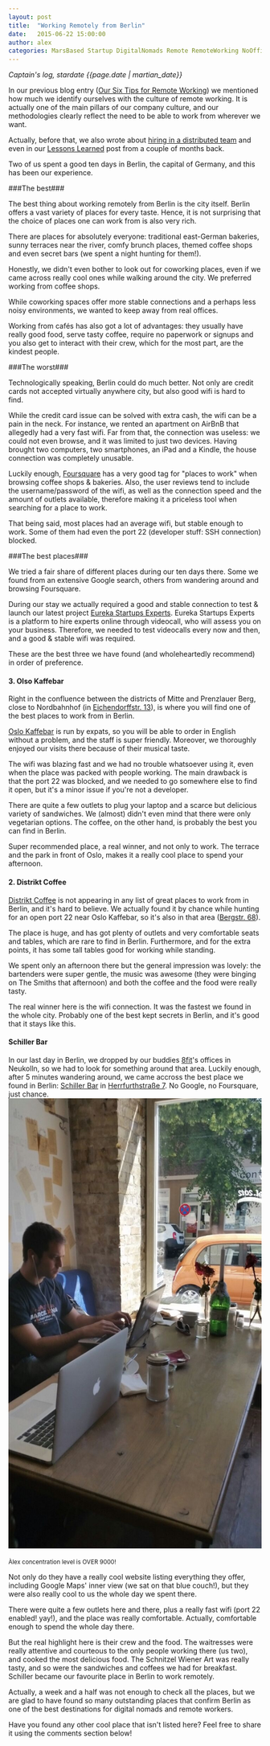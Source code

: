 ```yaml
---
layout: post
title:  "Working Remotely from Berlin"
date:   2015-06-22 15:00:00
author: alex
categories: MarsBased Startup DigitalNomads Remote RemoteWorking NoOffice DistributedTeam CompanyCulture Business Berlin Germany Deutschland
---
```


*Captain's log, stardate {{page.date | martian_date}}*

In our previous blog entry (<a href="http://marsbased.com/blog/2015/06/15/Six-Tips-for-Remote-Working/" title="Our Six Tips for Remote Working" target="_blank">Our Six Tips for Remote Working</a>) we mentioned how much we identify ourselves with the culture of remote working. It is actually one of the main pillars of our company culture, and our methodologies clearly reflect the need to be able to work from wherever we want.

Actually, before that, we also wrote about <a href="http://marsbased.com/blog/2014/10/25/Dealing-With-Your-First-Hire-In-A-Distributed-Team/" title="Hiring in a distributed team" target="_blank">hiring in a distributed team</a> and even in our <a href="http://marsbased.com/blog/2015/04/13/Lessons-Learned-One-Year-Running-Our-Own-Business/" title="Lessons Learned at MarsBased in our first year" target="_blank">Lessons Learned</a> post from a couple of months back.

Two of us spent a good ten days in Berlin, the capital of Germany, and this has been our experience.

<!--more-->

###The best###

The best thing about working remotely from Berlin is the city itself. Berlin offers a vast variety of places for every taste. Hence, it is not surprising that the choice of places one can work from is also very rich.

There are places for absolutely everyone: traditional east-German bakeries, sunny terraces near the river, comfy brunch places, themed coffee shops and even secret bars (we spent a night hunting for them!).

Honestly, we didn't even bother to look out for coworking places, even if we came across really cool ones while walking around the city. We preferred working from coffee shops.

While coworking spaces offer more stable connections and a perhaps less noisy environments, we wanted to keep away from real offices.

Working from cafés has also got a lot of advantages: they usually have really good food, serve tasty coffee, require no paperwork or signups and you also get to interact with their crew, which for the most part, are the kindest people.

###The worst###

Technologically speaking, Berlin could do much better. Not only are credit cards not accepted virtually anywhere city, but also good wifi is hard to find.

While the credit card issue can be solved with extra cash, the wifi can be a pain in the neck. For instance, we rented an apartment on AirBnB that allegedly had a very fast wifi. Far from that, the connection was useless: we could not even browse, and it was limited to just two devices. Having brought two computers, two smartphones, an iPad and a Kindle, the house connection was completely unusable.

Luckily enough, <a href="http://www.foursquare.com" title="Foursquare" target="_blank">Foursquare</a> has a very good tag for "places to work" when browsing coffee shops & bakeries. Also, the user reviews tend to include the username/password of the wifi, as well as the connection speed and the amount of outlets available, therefore making it a priceless tool when searching for a place to work.

That being said, most places had an average wifi, but stable enough to work. Some of them had even the port 22 (developer stuff: SSH connection) blocked.

###The best places###

We tried a fair share of different places during our ten days there. Some we found from an extensive Google search, others from wandering around and browsing Foursquare.

During our stay we actually required a good and stable connection to test & launch our latest project <a href="http://www.eureka-experts.com" title="Eureka Startups Experts" target="_blank">Eureka Startups Experts</a>. Eureka Startups Experts is a platform to hire experts online through videocall, who will assess you on your business. Therefore, we needed to test videocalls every now and then, and a good & stable wifi was required.

These are the best three we have found (and wholeheartedly recommend) in order of preference.

<h4>3. Olso Kaffebar</h4>
Right in the confluence between the districts of Mitte and Prenzlauer Berg, close to Nordbahnhof (in <a href="http://www.oslokaffebar.com/contact/" title="Oslo Kaffebar" target="_blank">Eichendorffstr. 13</a>), is where you will find one of the best places to work from in Berlin.

<a href="http://www.oslokaffebar.com/" title="Oslo Kaffebar" target="_blank">Oslo Kaffebar</a> is run by expats, so you will be able to order in English without a problem, and the staff is super friendly. Moreover, we thoroughly enjoyed our visits there because of their musical taste.

The wifi was blazing fast and we had no trouble whatsoever using it, even when the place was packed with people working. The main drawback is that the port 22 was blocked, and we needed to go somewhere else to find it open, but it's a minor issue if you're not a developer.

There are quite a few outlets to plug your laptop and a scarce but delicious variety of sandwiches. We (almost) didn't even mind that there were only vegetarian options. The coffee, on the other hand, is probably the best you can find in Berlin.

Super recommended place, a real winner, and not only to work. The terrace and the park in front of Oslo, makes it a really cool place to spend your afternoon.

<h4>2. Distrikt Coffee</h4>
<a href="http://distriktcoffee.de/" target="Distrikt Coffee" target="_blank">Distrikt Coffee</a> is not appearing in any list of great places to work from in Berlin, and it's hard to believe. We actually found it by chance while hunting for an open port 22 near Oslo Kaffebar, so it's also in that area (<a href="http://www.yelp.com/map/distrikt-coffee-berlin-3" target="Distrikt Coffee" target="_blank">Bergstr. 68</a>).

The place is huge, and has got plenty of outlets and very comfortable seats and tables, which are rare to find in Berlin. Furthermore, and for the extra points, it has some tall tables good for working while standing.

We spent only an afternoon there but the general impression was lovely: the bartenders were super gentle, the music was awesome (they were binging on The Smiths that afternoon) and both the coffee and the food were really tasty.

The real winner here is the wifi connection. It was the fastest we found in the whole city. Probably one of the best kept secrets in Berlin, and it's good that it stays like this.

<h4>Schiller Bar</h4>
In our last day in Berlin, we dropped by our buddies <a href="http://www.8fit.com" title="8fit" target="_blank">8fit</a>'s offices in Neukolln, so we had to look for something around that area. Luckily enough, after 5 minutes wandering around, we came accross the best place we found in Berlin: <a href="http://www.schillerbar.com/" title="Schiller Bar" target="_blank">Schiller Bar</a> in <a href="Herrfurthstraße 7" title="Schiller Bar" target="_blank">Herrfurthstraße 7</a>. No Google, no Foursquare, just chance.

<img src="/images/blog/post21.jpg" alt="Àlex working in Schiller Bar" title="Àlex working in Schiller Bar" class="img-center img-rounded img-responsive" />
<p class="text-center img-footer"><small>Àlex concentration level is OVER 9000!</small></p>

Not only do they have a really cool website listing everything they offer, including Google Maps' inner view (we sat on that blue couch!), but they were also really cool to us the whole day we spent there.

There were quite a few outlets here and there, plus a really fast wifi (port 22 enabled! yay!), and the place was really comfortable. Actually, comfortable enough to spend the whole day there.

But the real highlight here is their crew and the food. The waitresses were really attentive and courteous to the only people working there (us two), and cooked the most delicious food. The Schnitzel Wiener Art was really tasty, and so were the sandwiches and coffees we had for breakfast. Schiller became our favourite place in Berlin to work remotely.

Actually, a week and a half was not enough to check all the places, but we are glad to have found so many outstanding places that confirm Berlin as one of the best destinations for digital nomads and remote workers.

Have you found any other cool place that isn't listed here? Feel free to share it using the comments section below!
